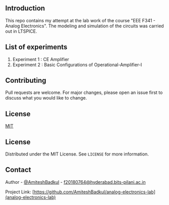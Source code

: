 ## Introduction
This repo contains my attempt at the lab work of the course "EEE F341 - Analog Electronics". The modeling and simulation of the circuits was carried out in LTSPICE.

## List of experiments
1. Experiment 1 : CE Amplifier
2. Experiment 2 : Basic Configurations of Operational-Amplifier-I

## Contributing
Pull requests are welcome. For major changes, please open an issue first to discuss what you would like to change.


## License
[MIT](https://github.com/AmiteshBadkul/analog-electronics-lab/blob/master/LICENSE)

<!-- LICENSE -->
## License

Distributed under the MIT License. See `LICENSE` for more information.

<!-- CONTACT -->
## Contact

Author - [@AmiteshBadkul](https://github.com/AmiteshBadkul) - f20180764@hyderabad.bits-pilani.ac.in

Project Link: [https://github.com/AmiteshBadkul/analog-electronics-lab](analog-electronics-lab)
